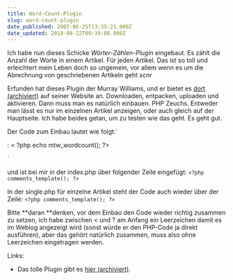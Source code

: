 ```yaml
---
title: Word-Count-Plugin
slug: word-count-plugin
date_published: 2007-06-25T13:35:21.000Z
date_updated: 2018-08-22T09:39:08.000Z
---
```


Ich habe nun dieses Schicke *Wörter-Zählen-Plugin* eingebaut. Es zählt die Anzahl der Worte in einem Artikel. Für jeden Artikel. Das ist so toll und erleichtert mein Leben doch so ungemein, vor allem wenn es um die Abrechnung von geschriebenen Artikeln geht *scnr*

Erfunden hat dieses Plugin der Murray Williams, und er bietet es [dort (archiviert)](http://web.archive.org/web/20070924105608/http://www.murraywilliams.com/software/word-count-plugin-for-wordpress/) auf seiner Website an. Downloaden, entpacken, uploaden und aktivieren. Dann muss man es natürlich einbauen. PHP Zeuchs. Entweder man lässt es nur im einzelnen Artikel anzeigen, oder auch gleich auf der Hauptseite. Ich habe beides getan, um zu testen wie das geht. Es geht gut.

Der Code zum Einbau lautet wie folgt:`

<?php _e('Word Count','mtw-wordcount'); ?>: < ?php echo mtw_wordcount(); ?>
`

und ist bei mir in der index.php über folgender Zeile eingefügt:
`<?php comments_template(); ?>`

In der single.php für einzelne Artikel steht der Code auch wieder über der Zeile:
`<?php comments_template(); ?>`

Bitte **daran **denken, vor dem Einbau den Code wieder richtig zusammen zu setzen, ich habe zwischen < und ? am Anfang ein Leerzeichen damit es im Weblog angezeigt wird (sonst würde er den PHP-Code ja direkt ausführen), aber das gehört natürlich zusammen, muss also ohne Leerzeichen eingetragen werden.

Links:

- Das tolle Plugin gibt es [hier (archiviert)](http://web.archive.org/web/20070924105608/http://www.murraywilliams.com/software/word-count-plugin-for-wordpress/).
